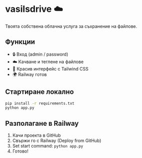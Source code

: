 # vasilsdrive ☁️

Твоята собствена облачна услуга за съхранение на файлове.

## Функции
- 🔒 Вход (admin / password)
- ☁️ Качване и теглене на файлове
- 🎨 Красив интерфейс с Tailwind CSS
- 🌍 Railway готов

## Стартиране локално
```bash
pip install -r requirements.txt
python app.py
```

## Разполагане в Railway
1. Качи проекта в GitHub
2. Свържи го с Railway (Deploy from GitHub)
3. Set start command: `python app.py`
4. Готово!